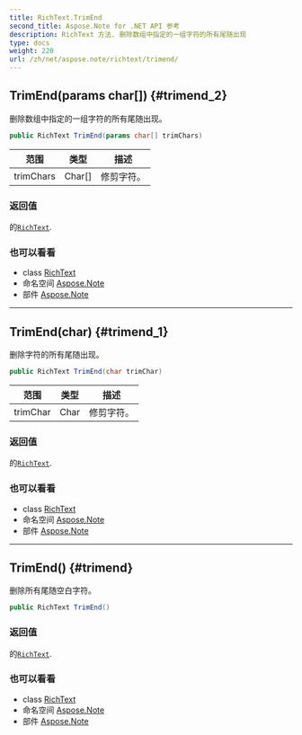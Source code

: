 ```yaml
---
title: RichText.TrimEnd
second_title: Aspose.Note for .NET API 参考
description: RichText 方法. 删除数组中指定的一组字符的所有尾随出现
type: docs
weight: 220
url: /zh/net/aspose.note/richtext/trimend/
---
```

## TrimEnd(params char[]) {#trimend_2}

删除数组中指定的一组字符的所有尾随出现。

```csharp
public RichText TrimEnd(params char[] trimChars)
```

| 范围 | 类型 | 描述 |
| --- | --- | --- |
| trimChars | Char[] | 修剪字符。 |

### 返回值

的[`RichText`](../).

### 也可以看看

* class [RichText](../)
* 命名空间 [Aspose.Note](../../richtext/)
* 部件 [Aspose.Note](../../../)

---

## TrimEnd(char) {#trimend_1}

删除字符的所有尾随出现。

```csharp
public RichText TrimEnd(char trimChar)
```

| 范围 | 类型 | 描述 |
| --- | --- | --- |
| trimChar | Char | 修剪字符。 |

### 返回值

的[`RichText`](../).

### 也可以看看

* class [RichText](../)
* 命名空间 [Aspose.Note](../../richtext/)
* 部件 [Aspose.Note](../../../)

---

## TrimEnd() {#trimend}

删除所有尾随空白字符。

```csharp
public RichText TrimEnd()
```

### 返回值

的[`RichText`](../).

### 也可以看看

* class [RichText](../)
* 命名空间 [Aspose.Note](../../richtext/)
* 部件 [Aspose.Note](../../../)


